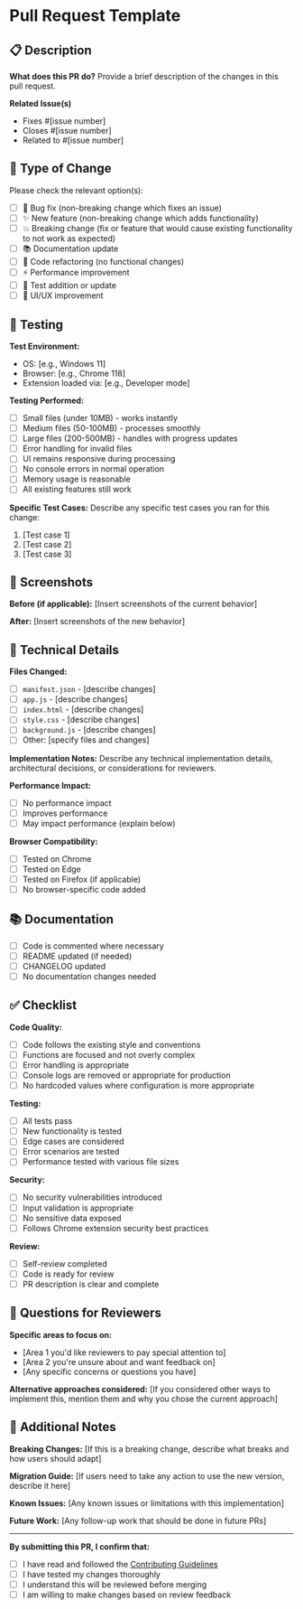 # Pull Request Template

## 📋 Description

**What does this PR do?**
Provide a brief description of the changes in this pull request.

**Related Issue(s)**
- Fixes #[issue number]
- Closes #[issue number]
- Related to #[issue number]

## 🔄 Type of Change

Please check the relevant option(s):

- [ ] 🐛 Bug fix (non-breaking change which fixes an issue)
- [ ] ✨ New feature (non-breaking change which adds functionality)
- [ ] 💥 Breaking change (fix or feature that would cause existing functionality to not work as expected)
- [ ] 📚 Documentation update
- [ ] 🔧 Code refactoring (no functional changes)
- [ ] ⚡ Performance improvement
- [ ] 🧪 Test addition or update
- [ ] 🎨 UI/UX improvement

## 🧪 Testing

**Test Environment:**
- OS: [e.g., Windows 11]
- Browser: [e.g., Chrome 118]
- Extension loaded via: [e.g., Developer mode]

**Testing Performed:**
- [ ] Small files (under 10MB) - works instantly
- [ ] Medium files (50-100MB) - processes smoothly
- [ ] Large files (200-500MB) - handles with progress updates
- [ ] Error handling for invalid files
- [ ] UI remains responsive during processing
- [ ] No console errors in normal operation
- [ ] Memory usage is reasonable
- [ ] All existing features still work

**Specific Test Cases:**
Describe any specific test cases you ran for this change:

1. [Test case 1]
2. [Test case 2]
3. [Test case 3]

## 📸 Screenshots

**Before (if applicable):**
[Insert screenshots of the current behavior]

**After:**
[Insert screenshots of the new behavior]

## 🔧 Technical Details

**Files Changed:**
- [ ] `manifest.json` - [describe changes]
- [ ] `app.js` - [describe changes]
- [ ] `index.html` - [describe changes]
- [ ] `style.css` - [describe changes]
- [ ] `background.js` - [describe changes]
- [ ] Other: [specify files and changes]

**Implementation Notes:**
Describe any technical implementation details, architectural decisions, or considerations for reviewers.

**Performance Impact:**
- [ ] No performance impact
- [ ] Improves performance
- [ ] May impact performance (explain below)

**Browser Compatibility:**
- [ ] Tested on Chrome
- [ ] Tested on Edge
- [ ] Tested on Firefox (if applicable)
- [ ] No browser-specific code added

## 📚 Documentation

- [ ] Code is commented where necessary
- [ ] README updated (if needed)
- [ ] CHANGELOG updated
- [ ] No documentation changes needed

## ✅ Checklist

**Code Quality:**
- [ ] Code follows the existing style and conventions
- [ ] Functions are focused and not overly complex
- [ ] Error handling is appropriate
- [ ] Console logs are removed or appropriate for production
- [ ] No hardcoded values where configuration is more appropriate

**Testing:**
- [ ] All tests pass
- [ ] New functionality is tested
- [ ] Edge cases are considered
- [ ] Error scenarios are tested
- [ ] Performance tested with various file sizes

**Security:**
- [ ] No security vulnerabilities introduced
- [ ] Input validation is appropriate
- [ ] No sensitive data exposed
- [ ] Follows Chrome extension security best practices

**Review:**
- [ ] Self-review completed
- [ ] Code is ready for review
- [ ] PR description is clear and complete

## 🤔 Questions for Reviewers

**Specific areas to focus on:**
- [Area 1 you'd like reviewers to pay special attention to]
- [Area 2 you're unsure about and want feedback on]
- [Any specific concerns or questions you have]

**Alternative approaches considered:**
[If you considered other ways to implement this, mention them and why you chose the current approach]

## 📝 Additional Notes

**Breaking Changes:**
[If this is a breaking change, describe what breaks and how users should adapt]

**Migration Guide:**
[If users need to take any action to use the new version, describe it here]

**Known Issues:**
[Any known issues or limitations with this implementation]

**Future Work:**
[Any follow-up work that should be done in future PRs]

---

**By submitting this PR, I confirm that:**
- [ ] I have read and followed the [Contributing Guidelines](CONTRIBUTING.md)
- [ ] I have tested my changes thoroughly
- [ ] I understand this will be reviewed before merging
- [ ] I am willing to make changes based on review feedback